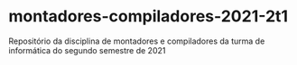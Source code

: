 # montadores-compiladores-2021-2t1
Repositório da disciplina de montadores e compiladores da turma de informática do segundo semestre de 2021
